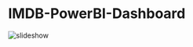 # IMDB-PowerBI-Dashboard

![slideshow](https://github.com/Sukumar9944/IMDB-PowerBI-Dashboard/assets/132226144/2f665227-b338-4584-9a5e-84f879580f32)
